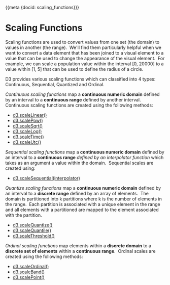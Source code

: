{{meta {docid: scaling_functions}}}

<script src="https://d3js.org/d3.v4.min.js"></script>

# Scaling Functions

Scaling functions are used to convert values from one set (the domain) to values in another (the range).  We'll find them particularly helpful when we want to convert a data element that has been joined to a visual element to a value that can be used to change the appearance of the visual element.  For example, we can scale a population value within the interval [0, 20000] to a value within [1, 5] that can be used to define the radius of a circle.

D3 provides various scaling functions which can classified into 4 types: Continuous, Sequential, Quantized and Ordinal.

*Continuous scaling functions* map a **continuous numeric domain** defined by an interval to a **continuous range** defined by another interval. Continuous scaling functions are created using the following methods:
  - [d3.scaleLinear()](https://github.com/d3/d3-scale/blob/master/README.md#linear-scales)
  - [d3.scalePow()](https://github.com/d3/d3-scale/blob/master/README.md#power-scales)
  - [d3.scaleSqrt()](https://github.com/d3/d3-scale/blob/master/README.md#scaleSqrt)
  - [d3.scaleLog()](https://github.com/d3/d3-scale/blob/master/README.md#log-scales)
  - [d3.scaleTime()](https://github.com/d3/d3-scale/blob/master/README.md#scaleTime)
  - [d3.scaleUtc()](https://github.com/d3/d3-scale/blob/master/README.md#scaleUtc)


*Sequential scaling functions* map a **continuous numeric domain** defined by an interval to a **continuous range** *defined by an interpolator function* which takes as an argument a value within the domain.  Sequential scales are created using:
  - [d3.scaleSequential(interpolator)](https://github.com/d3/d3-scale/blob/master/README.md#sequential-scales)


*Quantize scaling functions* map a **continuous numeric domain** defined by an interval to a **discrete range** defined by an array of elements.  The domain is partitioned into k partitions where k is the number of elements in the range.  Each partition is associated with a unique element in the range and all elements with a partitioned are mapped to the element associated with the partition.
  - [d3.scaleQuantize()](https://github.com/d3/d3-scale/blob/master/README.md#quantize-scales)
  - [d3.scaleQuantile()](https://github.com/d3/d3-scale/blob/master/README.md#quantile-scales)
  - [d3.scaleThreshold()](https://github.com/d3/d3-scale/blob/master/README.md#threshold-scales)


*Ordinal scaling functions* map elements within a **discrete domain** to a **discrete set of elements** within a **continuous range**.  Ordinal scales are created using the following methods:
  - [d3.scaleOrdinal()](https://github.com/d3/d3-scale/blob/master/README.md#ordinal-scales)
  - [d3.scaleBand()](https://github.com/d3/d3-scale/blob/master/README.md#band-scales)
  - [d3.scalePoint()](https://github.com/d3/d3-scale/blob/master/README.md#point-scales)
